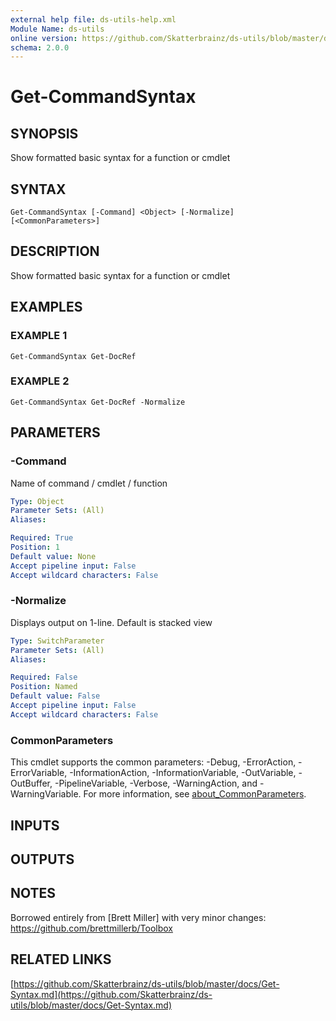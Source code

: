 ```yaml
---
external help file: ds-utils-help.xml
Module Name: ds-utils
online version: https://github.com/Skatterbrainz/ds-utils/blob/master/docs/Get-Syntax.md
schema: 2.0.0
---
```


# Get-CommandSyntax

## SYNOPSIS
Show formatted basic syntax for a function or cmdlet

## SYNTAX

```
Get-CommandSyntax [-Command] <Object> [-Normalize] [<CommonParameters>]
```

## DESCRIPTION
Show formatted basic syntax for a function or cmdlet

## EXAMPLES

### EXAMPLE 1
```
Get-CommandSyntax Get-DocRef
```

### EXAMPLE 2
```
Get-CommandSyntax Get-DocRef -Normalize
```

## PARAMETERS

### -Command
Name of command / cmdlet / function

```yaml
Type: Object
Parameter Sets: (All)
Aliases:

Required: True
Position: 1
Default value: None
Accept pipeline input: False
Accept wildcard characters: False
```

### -Normalize
Displays output on 1-line.
Default is stacked view

```yaml
Type: SwitchParameter
Parameter Sets: (All)
Aliases:

Required: False
Position: Named
Default value: False
Accept pipeline input: False
Accept wildcard characters: False
```

### CommonParameters
This cmdlet supports the common parameters: -Debug, -ErrorAction, -ErrorVariable, -InformationAction, -InformationVariable, -OutVariable, -OutBuffer, -PipelineVariable, -Verbose, -WarningAction, and -WarningVariable. For more information, see [about_CommonParameters](http://go.microsoft.com/fwlink/?LinkID=113216).

## INPUTS

## OUTPUTS

## NOTES
Borrowed entirely from \[Brett Miller\] with very minor changes: https://github.com/brettmillerb/Toolbox

## RELATED LINKS

[https://github.com/Skatterbrainz/ds-utils/blob/master/docs/Get-Syntax.md](https://github.com/Skatterbrainz/ds-utils/blob/master/docs/Get-Syntax.md)

